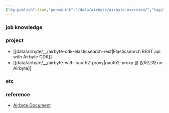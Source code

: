 ```yaml
---
{"dg-publish":true,"permalink":"/data/airbyte/airbyte-overview/","tags":["overview","airbyte"],"dgHomeLink":true,"dgShowBacklinks":true,"dgShowLocalGraph":true,"dgShowInlineTitle":true,"dgEnableSearch":true,"dgLinkPreview":"ture","dgShowTags":true}
---
```




### job knowledge


### project


- [[data/airbyte/__/airbyte-cdk-elasticsearch-rest\|Elasticsearch REST api with Airbyte CDK]]
- [[data/airbyte/__/airbyte-with-oauth2-proxy\|oauth2-proxy 를 얹어보자 on Airbyte]]


### etc


### reference


- [Airbyte Document](https://docs.airbyte.com/)